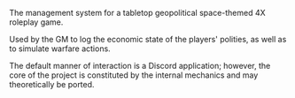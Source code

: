 The management system for a tabletop geopolitical space-themed 4X roleplay game.

Used by the GM to log the economic state of the players' polities, as well as to simulate warfare actions.

The default manner of interaction is a Discord application; however, the core of the project is constituted by the internal mechanics and may theoretically be ported.

